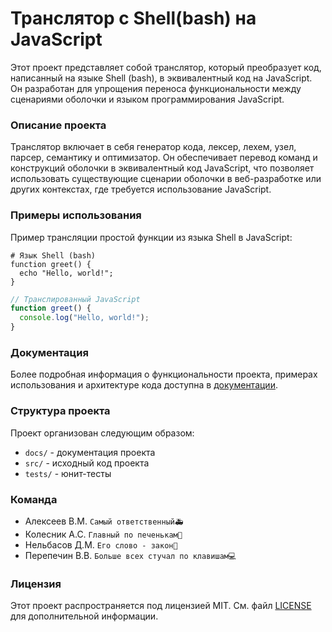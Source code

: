 # Транслятор с Shell(bash) на JavaScript
Этот проект представляет собой транслятор, который преобразует код, написанный на языке Shell (bash), в эквивалентный код на JavaScript. Он разработан для упрощения переноса функциональности между сценариями оболочки и языком программирования JavaScript.
### Описание проекта
Транслятор включает в себя генератор кода, лексер, лехем, узел, парсер, семантику и оптимизатор. Он обеспечивает перевод команд и конструкций оболочки в эквивалентный код JavaScript, что позволяет использовать существующие сценарии оболочки в веб-разработке или других контекстах, где требуется использование JavaScript.
### Примеры использования
Пример трансляции простой функции из языка Shell в JavaScript:
```shell
# Язык Shell (bash)
function greet() {
  echo "Hello, world!";
}
```
```js
// Транслированный JavaScript
function greet() {
  console.log("Hello, world!");
}
```
### Документация
Более подробная информация о функциональности проекта, примерах использования и архитектуре кода доступна в [документации](docs/Report.docx).
### Структура проекта
Проект организован следующим образом:
- `docs/` - документация проекта
- `src/` - исходный код проекта
- `tests/` - юнит-тесты
### Команда
- Алексеев В.М. `Самый ответственный🚑`
- Колесник А.С. `Главный по печенькам🍪`
- Нельбасов Д.М. `Его слово - закон🤠`
- Перепечин В.В. `Больше всех стучал по клавишам💻`
### Лицензия
Этот проект распространяется под лицензией MIT. См. файл [LICENSE](LICENSE) для дополнительной информации.